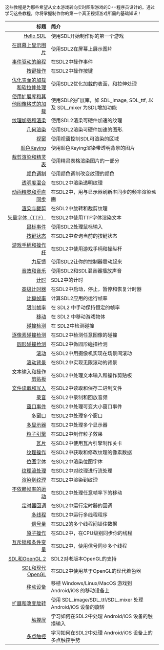 这些教程是为那些希望从文本游戏转向实时图形游戏的C++程序员设计的。通过学习这些教程，你将掌握制作你的第一个真正视频游戏所需的基础知识！

| 标题 | 简介  |
|---:|:---|
| [Hello SDL]()  | 使用SDL开始制作你的第一个游戏 |
| [在屏幕上显示图片]() | 使用SDL2在屏幕上展示图片|
| [事件驱动的编程]()  | 在SDL2中操作事件 |
| [按键操作]()| 在SDL2中操作按键 |
| [优化表面的加载和软拉伸处理]() | 使用SDL2优化加载的表面，和拉伸处理 |
| [使用扩展库和其他图像格式的加载]() | 使用SDL的扩展库，如 SDL\_image, SDL\_ttf, 以及 SDL\_mixer 为SDL增加功能 |
| [纹理加载和渲染]() | 使用SDL2渲染可硬件加速的纹理 |
| [几何渲染]() | 使用SDL2渲染可硬件加速的图形. |
| [视窗]() | 使用视窗控制SDL可渲染的区域 |
| [颜色Keying]() | 使用颜色Keying渲染带透明背景的图片 |
| [裁剪渲染和精灵表]() | 使用精灵表格渲染图片的一部分 |
| [颜色调制]() | 使用颜色调制改变纹理的颜色 |
| [透明度混合]() | 在SDL2中渲染透明纹理 |
| [动画精灵和垂直同步]() | 在SDL2中，用与显示器刷新率同步的频率渲染动画 |
| [渲染与裁剪]() | 在SDL2中旋转和裁剪纹理 |
| [矢量字体（TTF）]() | 在SDL2中使用TTF字体渲染文本 |
| [鼠标事件]()   | 使用SDL2处理鼠标输入|
| [按键状态]()       | 在SDL2中查询当前的按键状态 |
| [游戏手柄和操作杆]() | 在SDL2中使用游戏手柄和操纵杆 |
| [力反馈]()     | 使用SDL2让你的控制器震动起来  |
| [音效和音乐]()  | 使用SDL2和SDL混音器播放声音 |
| [计时]()               | SDL2中的计时  |
| [高级计时器]()   | 在SDL2中启动，停止，暂停和恢复计时器 |
| [计算帧率]() | 计算SDL2应用的运行帧率 |
| [限制帧率]()| 在 SDL2 中手动保持恒定的帧率   |
| [移动]()               | 在 SDL2 中移动游戏物体 |
| [碰撞检测]() | 在 SDL2中检测碰撞 |
| [逐像素碰撞检测]()  | 在SDL2中检测任意图像的碰撞 |
| [圆形碰撞检测]() | 在SDL2中做圆形碰撞检测 |
| [滚动]()         | 在SDL2中用摄像机实现在场景间滚动 |
| [滚动背景]()| 在SDL2中实现无限滚动的背景 |
| [文本输入和操作剪贴板]()  | 在SDL2中处理文本输入和操作剪贴板 |
| [文件读取和写入]()| 在SDL2中读取和保存二进制文件 |
| [录音]()   | 在SDL2中录制和回放音频 |
| [窗口事件]() | 在SDL2中处理可变大小窗口事件  |
| [多窗口]() | 在SDL2中处理多个窗口 |
| [多显示器]()  | 在SDL2中处理多个显示器 |
| [粒子引擎]() | 在SDL2中制作粒子效果 |
| [瓦片]()               | 在SDL2中使用瓦片引擎制作关卡 |
| [纹理操作]()  | 在SDL2中获取和修改纹理的像素数据 |
| [位图字体]()   | 在SDL2中渲染位图字体 |
| [纹理流处理]()  | 在SDL2中对纹理进行流处理  |
| [渲染到纹理]()  | 在SDL2中渲染到纹理 |
| [不依赖帧率的运动]() | 在SDL2中处理任意帧率下的移动 |
| [定时器回调]()   | 在SDL2中运行定时器的回调 |
| [多线程]()     | 在SDL2中运行多线程程序 |
| [信号量]()       | 在SDL2的多个线程间锁住数据 |
| [原子操作]()  | 在SDL2中，在CPU级别同步你的线程 |
| [互斥锁和条件变量]() | 在SDL2中，使用信号同步多个线程 |
| [SDL和OpenGL 2]() | SDL2对老版本OpenGL的支持  |
| [SDL和现代OpenGL]()| 在SDL2中使用基于OpenGL的现代着色器 |
| [移动设备]()   | 移植 Windows/Linux/MacOS 游戏到 Android/iOS 的移动设备上  |
| [扩展和改变旋转]() | 使用 SDL\_image/SDL\_ttf/SDL\_mixer 处理 Android/iOS 设备的旋转 |
| [触摸屏]()             | 学习如何在SDL2中处理 Android/iOS 设备的触摸输入 |
| [多点触控]()      | 学习如何在SDL2中处理 Android/iOS 设备上的多点触控手势 |

